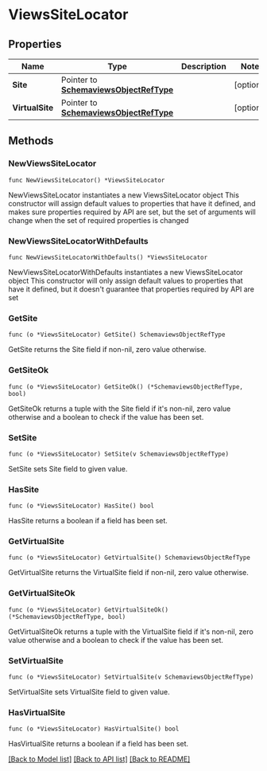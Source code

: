 # ViewsSiteLocator

## Properties

Name | Type | Description | Notes
------------ | ------------- | ------------- | -------------
**Site** | Pointer to [**SchemaviewsObjectRefType**](SchemaviewsObjectRefType.md) |  | [optional] 
**VirtualSite** | Pointer to [**SchemaviewsObjectRefType**](SchemaviewsObjectRefType.md) |  | [optional] 

## Methods

### NewViewsSiteLocator

`func NewViewsSiteLocator() *ViewsSiteLocator`

NewViewsSiteLocator instantiates a new ViewsSiteLocator object
This constructor will assign default values to properties that have it defined,
and makes sure properties required by API are set, but the set of arguments
will change when the set of required properties is changed

### NewViewsSiteLocatorWithDefaults

`func NewViewsSiteLocatorWithDefaults() *ViewsSiteLocator`

NewViewsSiteLocatorWithDefaults instantiates a new ViewsSiteLocator object
This constructor will only assign default values to properties that have it defined,
but it doesn't guarantee that properties required by API are set

### GetSite

`func (o *ViewsSiteLocator) GetSite() SchemaviewsObjectRefType`

GetSite returns the Site field if non-nil, zero value otherwise.

### GetSiteOk

`func (o *ViewsSiteLocator) GetSiteOk() (*SchemaviewsObjectRefType, bool)`

GetSiteOk returns a tuple with the Site field if it's non-nil, zero value otherwise
and a boolean to check if the value has been set.

### SetSite

`func (o *ViewsSiteLocator) SetSite(v SchemaviewsObjectRefType)`

SetSite sets Site field to given value.

### HasSite

`func (o *ViewsSiteLocator) HasSite() bool`

HasSite returns a boolean if a field has been set.

### GetVirtualSite

`func (o *ViewsSiteLocator) GetVirtualSite() SchemaviewsObjectRefType`

GetVirtualSite returns the VirtualSite field if non-nil, zero value otherwise.

### GetVirtualSiteOk

`func (o *ViewsSiteLocator) GetVirtualSiteOk() (*SchemaviewsObjectRefType, bool)`

GetVirtualSiteOk returns a tuple with the VirtualSite field if it's non-nil, zero value otherwise
and a boolean to check if the value has been set.

### SetVirtualSite

`func (o *ViewsSiteLocator) SetVirtualSite(v SchemaviewsObjectRefType)`

SetVirtualSite sets VirtualSite field to given value.

### HasVirtualSite

`func (o *ViewsSiteLocator) HasVirtualSite() bool`

HasVirtualSite returns a boolean if a field has been set.


[[Back to Model list]](../README.md#documentation-for-models) [[Back to API list]](../README.md#documentation-for-api-endpoints) [[Back to README]](../README.md)


